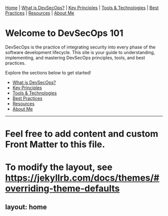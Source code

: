 [Home](index.md) | [What is DevSecOps?](what-is-devsecops.md) | [Key Principles](key-principles.md) | [Tools & Technologies](tools-and-technologies.md) | [Best Practices](best-practices.md) | [Resources](resources.md) | [About Me](about.md)

# Welcome to DevSecOps 101

DevSecOps is the practice of integrating security into every phase of the software development lifecycle. This site is your guide to understanding, implementing, and mastering DevSecOps principles, tools, and best practices.

Explore the sections below to get started!

- [What is DevSecOps?](what-is-devsecops.md)
- [Key Principles](key-principles.md)
- [Tools & Technologies](tools-and-technologies.md)
- [Best Practices](best-practices.md)
- [Resources](resources.md)
- [About Me](about.md)
---
# Feel free to add content and custom Front Matter to this file.
# To modify the layout, see https://jekyllrb.com/docs/themes/#overriding-theme-defaults

layout: home
---
